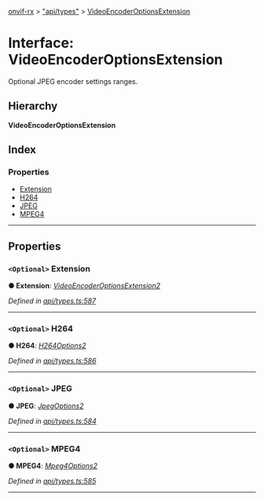 [onvif-rx](../README.md) > ["api/types"](../modules/_api_types_.md) > [VideoEncoderOptionsExtension](../interfaces/_api_types_.videoencoderoptionsextension.md)

# Interface: VideoEncoderOptionsExtension

Optional JPEG encoder settings ranges.

## Hierarchy

**VideoEncoderOptionsExtension**

## Index

### Properties

* [Extension](_api_types_.videoencoderoptionsextension.md#extension)
* [H264](_api_types_.videoencoderoptionsextension.md#h264)
* [JPEG](_api_types_.videoencoderoptionsextension.md#jpeg)
* [MPEG4](_api_types_.videoencoderoptionsextension.md#mpeg4)

---

## Properties

<a id="extension"></a>

### `<Optional>` Extension

**● Extension**: *[VideoEncoderOptionsExtension2](_api_types_.videoencoderoptionsextension2.md)*

*Defined in [api/types.ts:587](https://github.com/patrickmichalina/onvif-rx/blob/034e4d6/src/api/types.ts#L587)*

___
<a id="h264"></a>

### `<Optional>` H264

**● H264**: *[H264Options2](_api_types_.h264options2.md)*

*Defined in [api/types.ts:586](https://github.com/patrickmichalina/onvif-rx/blob/034e4d6/src/api/types.ts#L586)*

___
<a id="jpeg"></a>

### `<Optional>` JPEG

**● JPEG**: *[JpegOptions2](_api_types_.jpegoptions2.md)*

*Defined in [api/types.ts:584](https://github.com/patrickmichalina/onvif-rx/blob/034e4d6/src/api/types.ts#L584)*

___
<a id="mpeg4"></a>

### `<Optional>` MPEG4

**● MPEG4**: *[Mpeg4Options2](_api_types_.mpeg4options2.md)*

*Defined in [api/types.ts:585](https://github.com/patrickmichalina/onvif-rx/blob/034e4d6/src/api/types.ts#L585)*

___

